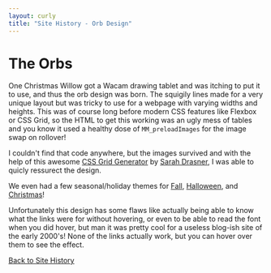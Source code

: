 ```yaml
---
layout: curly
title: "Site History - Orb Design"
---
```


# The Orbs

One Christmas Willow got a Wacam drawing tablet and was itching to put it to use, and thus the 
orb design was born.  The squigily lines made for a very unique layout but was tricky to use 
for a webpage with varying widths and heights.  This was of course long before modern CSS features 
like Flexbox or CSS Grid, so the HTML to get this working was an ugly mess of tables and you 
know it used a healthy dose of `MM_preloadImages` for the image swap on rollover!

I couldn't find that code anywhere, but the images survived and with the help of this awesome 
[CSS Grid Generator](https://cssgrid-generator.netlify.app/) by [Sarah Drasner](https://twitter.com/sarah_edo), I was able to quicly ressurect the design.

We even had a few seasonal/holiday themes for [Fall](/about/orbs-fall.html),
[Halloween](/about/orbs-halloween.html), and [Christmas](/about/orbs-christmas.html)!

Unfortunately this design has some flaws like actually being able to know what the links were for 
without hovering, or even to be able to read the font when you did hover, but man it was pretty cool 
for a useless blog-ish site of the early 2000's!  None of the links actually work, but you can hover over them to see the effect.

[Back to Site History](/about/history)
